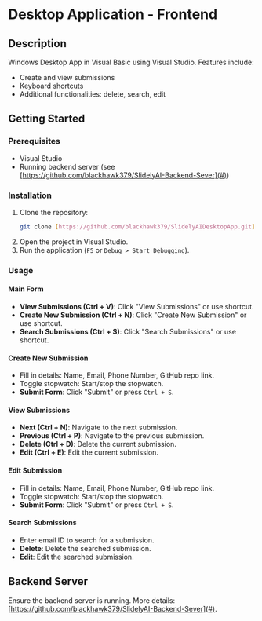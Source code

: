 # Desktop Application - Frontend

## Description

Windows Desktop App in Visual Basic using Visual Studio. Features include:
- Create and view submissions
- Keyboard shortcuts
- Additional functionalities: delete, search, edit

## Getting Started

### Prerequisites
- Visual Studio
- Running backend server (see [https://github.com/blackhawk379/SlidelyAI-Backend-Sever](#))

### Installation
1. Clone the repository:
    ```bash
    git clone [https://github.com/blackhawk379/SlidelyAIDesktopApp.git]
    ```
2. Open the project in Visual Studio.
3. Run the application (`F5` or `Debug > Start Debugging`).

### Usage
#### Main Form
- **View Submissions (Ctrl + V)**: Click "View Submissions" or use shortcut.
- **Create New Submission (Ctrl + N)**: Click "Create New Submission" or use shortcut.
- **Search Submissions (Ctrl + S)**: Click "Search Submissions" or use shortcut.
  
#### Create New Submission
- Fill in details: Name, Email, Phone Number, GitHub repo link.
- Toggle stopwatch: Start/stop the stopwatch.
- **Submit Form**: Click "Submit" or press `Ctrl + S`.

#### View Submissions
- **Next (Ctrl + N)**: Navigate to the next submission.
- **Previous (Ctrl + P)**: Navigate to the previous submission.
- **Delete (Ctrl + D)**: Delete the current submission.
- **Edit (Ctrl + E)**: Edit the current submission.

#### Edit Submission
- Fill in details: Name, Email, Phone Number, GitHub repo link.
- Toggle stopwatch: Start/stop the stopwatch.
- **Submit Form**: Click "Submit" or press `Ctrl + S`.

#### Search Submissions
- Enter email ID to search for a submission.
- **Delete**: Delete the searched submission.
- **Edit**: Edit the searched submission.

## Backend Server
Ensure the backend server is running. More details: [https://github.com/blackhawk379/SlidelyAI-Backend-Sever](#).
